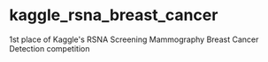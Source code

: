 # kaggle_rsna_breast_cancer
1st place of Kaggle's RSNA Screening Mammography Breast Cancer Detection competition